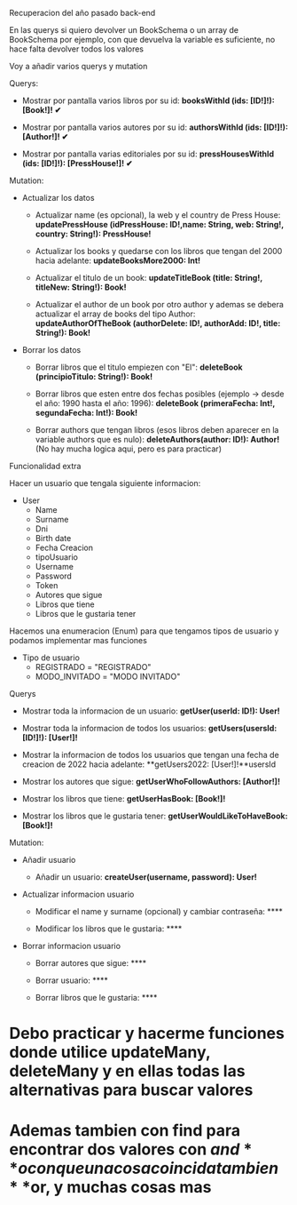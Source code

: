 Recuperacion del año pasado back-end 

En las querys si quiero devolver un BookSchema o un array de BookSchema por ejemplo, con que devuelva la variable es suficiente, no hace falta devolver todos los valores

Voy a añadir varios querys y mutation

Querys: 

 - Mostrar por pantalla varios libros por su id: **booksWithId (ids: [ID!]!): [Book!]! ✔** 

 - Mostrar por pantalla varios autores por su id: **authorsWithId (ids: [ID!]!): [Author!]! ✔**
    
 - Mostrar por pantalla varias editoriales por su id: **pressHousesWithId (ids: [ID!]!): [PressHouse!]! ✔**


Mutation: 

  - Actualizar los datos
        
    - Actualizar name (es opcional), la web y el country de Press House: **updatePressHouse (idPressHouse: ID!,name: String, web: String!, country: String!): PressHouse!**

    - Actualizar los books y quedarse con los libros que tengan del 2000 hacia adelante: **updateBooksMore2000: Int!**

    - Actualizar el titulo de un book: **updateTitleBook (title: String!, titleNew: String!): Book!**

    - Actualizar el author de un book por otro author y ademas se debera actualizar el array de books del tipo Author: **updateAuthorOfTheBook (authorDelete: ID!, authorAdd: ID!, title: String!): Book!**

    
  - Borrar los datos

    - Borrar libros que el titulo empiezen con "El": **deleteBook (principioTitulo: String!): Book!**

    - Borrar libros que esten entre dos fechas posibles (ejemplo -> desde el año: 1990 hasta el año: 1996): **deleteBook (primeraFecha: Int!, segundaFecha: Int!): Book!**

    - Borrar authors que tengan libros (esos libros deben aparecer en la variable authors que es nulo): **deleteAuthors(author: ID!): Author!** (No hay mucha logica aqui, pero es para practicar)


Funcionalidad extra

Hacer un usuario que tengala siguiente informacion:

  - User
      - Name
      - Surname
      - Dni
      - Birth date
      - Fecha Creacion
      - tipoUsuario
      - Username
      - Password
      - Token
      - Autores que sigue
      - Libros que tiene
      - Libros que le gustaria tener
  
Hacemos una enumeracion (Enum) para que tengamos tipos de usuario y podamos implementar mas funciones
  - Tipo de usuario
    - REGISTRADO = "REGISTRADO"
    - MODO_INVITADO = "MODO INVITADO"


Querys

  - Mostrar toda la informacion de un usuario: **getUser(userId: ID!): User!**

  - Mostrar toda la informacion de todos los usuarios: **getUsers(usersId: [ID!]!): [User!]!**

  - Mostrar la informacion de todos los usuarios que tengan una fecha de creacion de 2022 hacia adelante: **getUsers2022: [User!]!**usersId

  - Mostrar los autores que sigue: **getUserWhoFollowAuthors: [Author!]!**

  - Mostrar los libros que tiene: **getUserHasBook: [Book!]!**

  - Mostrar los libros que le gustaria tener: **getUserWouldLikeToHaveBook: [Book!]!**


Mutation:

  - Añadir usuario
        
      - Añadir un usuario: **createUser(username, password): User!**


  - Actualizar informacion usuario

      - Modificar el name y surname (opcional) y cambiar contraseña: ****

      - Modificar los libros que le gustaria: ****


  - Borrar informacion usuario

      - Borrar autores que sigue: ****

      - Borrar usuario: ****

      - Borrar libros que le gustaria: ****

    

# Debo practicar y hacerme funciones donde utilice updateMany, deleteMany y en ellas todas las alternativas para buscar valores
# Ademas tambien con find para encontrar dos valores con **$and** o con que una cosa coincida tambien **$or**, y muchas cosas mas